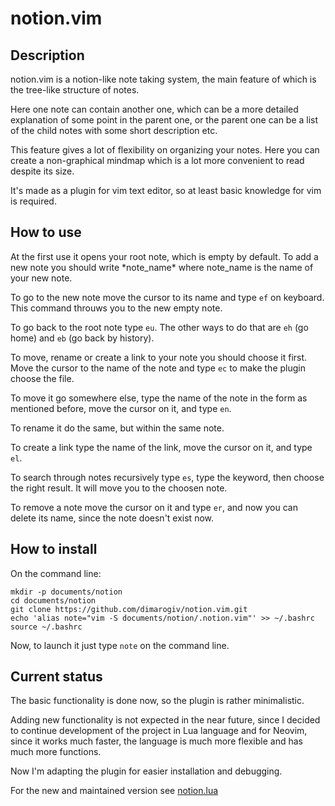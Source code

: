 # notion.vim

## Description
notion.vim is a notion-like note taking system, the main feature of which is
the tree-like structure of notes.

Here one note can contain another one, which can be a more detailed explanation
of some point in the parent one, or the parent one can be a list of the child
notes with some short description etc.

This feature gives a lot of flexibility on organizing your notes. Here you can
create a non-graphical mindmap which is a lot more convenient to read despite
its size.

It's made as a plugin for vim text editor, so at least basic knowledge for vim
is required.

## How to use

At the first use it opens your root note, which is empty by default. To add a
new note you should write \*note_name\* where note_name is the name of your new
note.

To go to the new note move the cursor to its name and type `ef` on keyboard.
This command throuws you to the new empty note.

To go back to the root note type `eu`. The other ways to do that are `eh` (go
home) and `eb` (go back by history).

To move, rename or create a link to your note you should choose it first. Move
the cursor to the name of the note and type `ec` to make the plugin choose the
file.

To move it go somewhere else, type the name of the note in the form as mentioned
before, move the cursor on it, and type `en`.

To rename it do the same, but within the same note.

To create a link type the name of the link, move the cursor on it, and type
`el`.

To search through notes recursively type `es`, type the keyword, then choose the
right result. It will move you to the choosen note.

To remove a note move the cursor on it and type `er`, and now you can delete its
name, since the note doesn't exist now.

## How to install

On the command line:
```
mkdir -p documents/notion
cd documents/notion
git clone https://github.com/dimarogiv/notion.vim.git
echo 'alias note="vim -S documents/notion/.notion.vim"' >> ~/.bashrc
source ~/.bashrc
```

Now, to launch it just type `note` on the command line.

## Current status

The basic functionality is done now, so the plugin is rather minimalistic.

Adding new functionality is not expected in the near future, since I decided to
continue development of the project in Lua language and for Neovim, since it
works much faster, the language is much more flexible and has much more
functions.

Now I'm adapting the plugin for easier installation and debugging.

For the new and maintained version see [notion.lua](https://github.com/dimarogiv/notion.lua)
